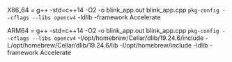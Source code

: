 X86_64 = g++ -std=c++14 -O2 -o blink_app.out blink_app.cpp `pkg-config --cflags --libs opencv4` -ldlib -framework Accelerate

ARM64 = g++ -std=c++14 -O2 -o blink_app.out blink_app.cpp `pkg-config --cflags --libs opencv4` -I/opt/homebrew/Cellar/dlib/19.24.6/include -L/opt/homebrew/Cellar/dlib/19.24.6/lib -I/opt/homebrew/include -ldlib -framework Accelerate
